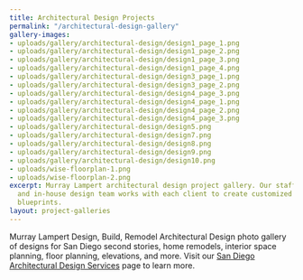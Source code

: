 ```yaml
---
title: Architectural Design Projects
permalink: "/architectural-design-gallery"
gallery-images:
- uploads/gallery/architectural-design/design1_page_1.png
- uploads/gallery/architectural-design/design1_page_2.png
- uploads/gallery/architectural-design/design1_page_3.png
- uploads/gallery/architectural-design/design1_page_4.png
- uploads/gallery/architectural-design/design3_page_1.png
- uploads/gallery/architectural-design/design3_page_2.png
- uploads/gallery/architectural-design/design4_page_3.png
- uploads/gallery/architectural-design/design4_page_1.png
- uploads/gallery/architectural-design/design4_page_2.png
- uploads/gallery/architectural-design/design4_page_3.png
- uploads/gallery/architectural-design/design5.png
- uploads/gallery/architectural-design/design7.png
- uploads/gallery/architectural-design/design8.png
- uploads/gallery/architectural-design/design9.png
- uploads/gallery/architectural-design/design10.png
- uploads/wise-floorplan-1.png
- uploads/wise-floorplan-2.png
excerpt: Murray Lampert architectural design project gallery. Our staff architect
  and in-house design team works with each client to create customized remodeling
  blueprints.
layout: project-galleries
---
```


Murray Lampert Design, Build, Remodel Architectural Design photo gallery of designs for San Diego second stories, home remodels, interior space planning, floor planning, elevations, and more. Visit our [San Diego Architectural Design Services](/san-diego-architectural-design-services) page to learn more.

